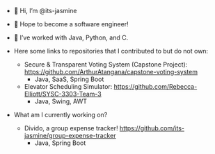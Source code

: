 - 👋 Hi, I’m @its-jasmine
- 👀 Hope to become a software engineer!
- 🌱 I’ve worked with Java, Python, and C.

- Here some links to repositories that I contributed to but do not own:
  - Secure & Transparent Voting System (Capstone Project): https://github.com/ArthurAtangana/capstone-voting-system
    - Java, SaaS, Spring Boot
  - Elevator Scheduling Simulator: https://github.com/Rebecca-Elliott/SYSC-3303-Team-3
    - Java, Swing, AWT
 
    
- What am I currently working on?
  - Divido, a group expense tracker! https://github.com/its-jasmine/group-expense-tracker
    - Java, Spring Boot

<!---
its-jasmine/its-jasmine is a ✨ special ✨ repository because its `README.md` (this file) appears on your GitHub profile.
You can click the Preview link to take a look at your changes.
- 💞️ I’m looking to collaborate on ...

- 📫 How to reach me ...

--->
